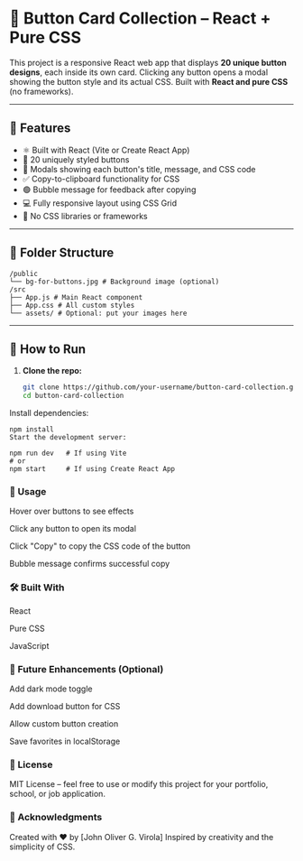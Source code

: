 # 🎨 Button Card Collection – React + Pure CSS

This project is a responsive React web app that displays **20 unique button designs**, each inside its own card. Clicking any button opens a modal showing the button style and its actual CSS. Built with **React and pure CSS** (no frameworks).

---

## 📸 Features

- ⚛️ Built with React (Vite or Create React App)
- 🎨 20 uniquely styled buttons
- 💬 Modals showing each button's title, message, and CSS code
- ✅ Copy-to-clipboard functionality for CSS
- 🟢 Bubble message for feedback after copying
- 💻 Fully responsive layout using CSS Grid
- 🧼 No CSS libraries or frameworks

---

## 📁 Folder Structure
```
/public
└── bg-for-buttons.jpg # Background image (optional)
/src
├── App.js # Main React component
├── App.css # All custom styles
└── assets/ # Optional: put your images here
```
---

## 🚀 How to Run

1. **Clone the repo:**

   ```bash
   git clone https://github.com/your-username/button-card-collection.git
   cd button-card-collection
Install dependencies:
```
npm install
Start the development server:

npm run dev   # If using Vite
# or
npm start     # If using Create React App

```
### 🧪 Usage
Hover over buttons to see effects

Click any button to open its modal

Click "Copy" to copy the CSS code of the button

Bubble message confirms successful copy



### 🛠️ Built With
React

Pure CSS

JavaScript


### 🎯 Future Enhancements (Optional)
Add dark mode toggle

Add download button for CSS

Allow custom button creation

Save favorites in localStorage


### 📃 License

MIT License – feel free to use or modify this project for your portfolio, school, or job application.

### 🙌 Acknowledgments

Created with ❤️ by [John Oliver G. Virola]
Inspired by creativity and the simplicity of CSS.
